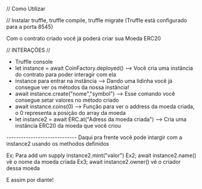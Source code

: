 // Como Utilizar

// Instalar truffle, truffle compile, truffle migrate (Truffle está configurado para a porta 8545)

Com o contrato criado você já poderá criar sua Moeda ERC20

// INTERAÇÕES //

- Truffle console
- let instance = await CoinFactory.deployed() --> Você cria uma instância do contrato para poder interagir com ela
- instance para entrar na instância --> Dando uma lidinha você já consegue ver os métodos da nossa instância!
- await instance.create("nome","symbol") --> Esse comando você consegue setar valores no método criado
- await instance.coins(0) --> Função para ver o address da moeda criada, o 0 representa a posição do array da moeda
- let instance2 = await ERC.at("Adress da moeda criada") --> Cria uma instância ERC20 da moeda que você criou

----------------------------- Daqui pra frente você pode intargir com a instance2 usando os methodos definidos

Ex; Para add um supply instance2.mint("valor")
Ex2; await instance2.name() vê o nome da moeda criada
Ex3; await instance2.owner() vê o criador dessa moeda

E assim por diante!
